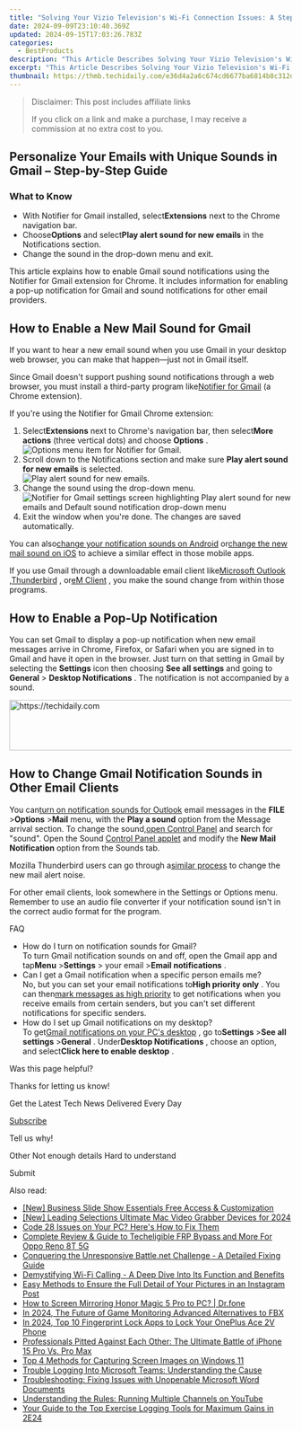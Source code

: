 ```yaml
---
title: "Solving Your Vizio Television's Wi-Fi Connection Issues: A Step-by-Step Guide"
date: 2024-09-09T23:10:40.369Z
updated: 2024-09-15T17:03:26.783Z
categories:
  - BestProducts
description: "This Article Describes Solving Your Vizio Television's Wi-Fi Connection Issues: A Step-by-Step Guide"
excerpt: "This Article Describes Solving Your Vizio Television's Wi-Fi Connection Issues: A Step-by-Step Guide"
thumbnail: https://thmb.techidaily.com/e36d4a2a6c674cd6677ba6814b8c312dcb4a11aef63558c23c156a0dfc593865.jpg
---
```


>  Disclaimer: This post includes affiliate links
>
>  If you click on a link and make a purchase, I may receive a commission at no extra cost to you.
>

## Personalize Your Emails with Unique Sounds in Gmail – Step-by-Step Guide
### What to Know

* With Notifier for Gmail installed, select**Extensions** next to the Chrome navigation bar.
* Choose**Options** and select**Play alert sound for new emails** in the Notifications section.
* Change the sound in the drop-down menu and exit.

 This article explains how to enable Gmail sound notifications using the Notifier for Gmail extension for Chrome. It includes information for enabling a pop-up notification for Gmail and sound notifications for other email providers.

## How to Enable a New Mail Sound for Gmail

 If you want to hear a new email sound when you use Gmail in your desktop web browser, you can make that happen—just not in Gmail itself.

 Since Gmail doesn't support pushing sound notifications through a web browser, you must install a third-party program like[Notifier for Gmail](https://chrome.google.com/webstore/detail/notifier-for-gmail/dcjichoefijpinlfnjghokpkojhlhkgl?hl=en) (a Chrome extension).

 If you're using the Notifier for Gmail Chrome extension:

1. Select**Extensions** next to Chrome's navigation bar, then select**More actions** (three vertical dots) and choose **Options** .  
![Options menu item for Notifier for Gmail.](https://www.lifewire.com/thmb/ItTlmQe_8CNY3vW37Q6ac7spTJ8=/1500x0/filters:no_upscale():max_bytes(150000):strip_icc():format(webp)/001-how-to-add-a-new-mail-sound-for-gmail-5b50d46b9a594db3bd73946ea64549aa.jpg)
2. Scroll down to the Notifications section and make sure **Play alert sound for new emails** is selected.  
![Play alert sound for new emails.](https://www.lifewire.com/thmb/EaGNTDoH2lcLO8QxHT0Z1KVeUPk=/1500x0/filters:no_upscale():max_bytes(150000):strip_icc():format(webp)/002-how-to-add-a-new-mail-sound-for-gmail-1e074c5a399d403aab64b2ec37afbbf8.jpg)
3. Change the sound using the drop-down menu.  
![Notifier for Gmail settings screen highlighting Play alert sound for new emails and Default sound notification drop-down menu](https://www.lifewire.com/thmb/DUBiUTKL1yNY2AP6anJNY9OE1cM=/1500x0/filters:no_upscale():max_bytes(150000):strip_icc():format(webp)/003-how-to-add-a-new-mail-sound-for-gmail-db10f7ff4e56480c8acefb921da8d1b6.jpg)
4. Exit the window when you're done. The changes are saved automatically.

 You can also[change your notification sounds on Android](https://www.lifewire.com/how-to-change-create-android-notification-sounds-4783114) or[change the new mail sound on iOS](https://www.lifewire.com/how-to-change-the-new-mail-sound-in-ios-mail-1172501) to achieve a similar effect in those mobile apps.

 If you use Gmail through a downloadable email client like[Microsoft Outlook](https://www.lifewire.com/microsoft-outlook-4164620) ,[Thunderbird](https://www.lifewire.com/gmail-access-thunderbird-1173150) , or[eM Client](http://www.emclient.com/) , you make the sound change from within those programs.

## How to Enable a Pop-Up Notification

 You can set Gmail to display a pop-up notification when new email messages arrive in Chrome, Firefox, or Safari when you are signed in to Gmail and have it open in the browser. Just turn on that setting in Gmail by selecting the **Settings**  icon then choosing **See all settings** and going to **General** \> **Desktop Notifications** . The notification is not accompanied by a sound.

<!-- affiliate ads begin -->
<a href="https://unicoeye.pxf.io/c/5597632/2134498/18498" target="_top" id="2134498">
  <img src="//a.impactradius-go.com/display-ad/18498-2134498" border="0" alt="https://techidaily.com" width="720" height="90"/>
</a>
<img height="0" width="0" src="https://unicoeye.pxf.io/i/5597632/2134498/18498" style="position:absolute;visibility:hidden;" border="0" />
<!-- affiliate ads end -->

## How to Change Gmail Notification Sounds in Other Email Clients

 You can[turn on notification sounds for Outlook](https://www.lifewire.com/change-new-mail-notification-sound-outlook-1173674) email messages in the **FILE** \>**Options** \>**Mail**  menu, with the **Play a sound** option from the Message arrival section. To change the sound,[open Control Panel](https://www.lifewire.com/how-to-open-control-panel-2625782) and search for "sound". Open the Sound [Control Panel applet](https://www.lifewire.com/control-panel-applet-2625831) and modify the **New Mail Notification** option from the Sounds tab.

 Mozilla Thunderbird users can go through a[similar process](https://www.lifewire.com/new-email-alerts-thunderbird-1173081) to change the new mail alert noise.

 For other email clients, look somewhere in the Settings or Options menu. Remember to use an audio file converter if your notification sound isn't in the correct audio format for the program.

 FAQ

* How do I turn on notification sounds for Gmail?  
 To turn Gmail notification sounds on and off, open the Gmail app and tap**Menu** \>**Settings** \> your email >**Email notifications** .
* Can I get a Gmail notification when a specific person emails me?  
 No, but you can set your email notifications to**High priority only** . You can then[mark messages as high priority](https://www.lifewire.com/how-to-mark-mail-important-for-priority-inbox-in-gmail-1171946) to get notifications when you receive emails from certain senders, but you can't set different notifications for specific senders.
* How do I set up Gmail notifications on my desktop?  
 To get[Gmail notifications on your PC's desktop](https://www.lifewire.com/how-to-get-new-mail-notifications-for-gmail-1171935) , go to**Settings** \>**See all settings** \>**General** . Under**Desktop Notifications** , choose an option, and select**Click here to enable desktop** .

Was this page helpful?

Thanks for letting us know!

 Get the Latest Tech News Delivered Every Day

[Subscribe](https://www.lifewire.com/#)

Tell us why!

 Other  Not enough details  Hard to understand

 Submit

<ins class="adsbygoogle"
     style="display:block"
     data-ad-format="autorelaxed"
     data-ad-client="ca-pub-7571918770474297"
     data-ad-slot="1223367746"></ins>

<ins class="adsbygoogle"
     style="display:block"
     data-ad-client="ca-pub-7571918770474297"
     data-ad-slot="8358498916"
     data-ad-format="auto"
     data-full-width-responsive="true"></ins>

<span class="atpl-alsoreadstyle">Also read:</span>
<div><ul>
<li><a href="https://extra-tips.techidaily.com/new-business-slide-show-essentials-free-access-and-customization/"><u>[New] Business Slide Show Essentials Free Access & Customization</u></a></li>
<li><a href="https://screen-recording.techidaily.com/new-leading-selections-ultimate-mac-video-grabber-devices-for-2024/"><u>[New] Leading Selections Ultimate Mac Video Grabber Devices for 2024</u></a></li>
<li><a href="https://techtrends.techidaily.com/code-28-issues-on-your-pc-heres-how-to-fix-them/"><u>Code 28 Issues on Your PC? Here's How to Fix Them</u></a></li>
<li><a href="https://easy-unlock-android.techidaily.com/complete-review-and-guide-to-techeligible-frp-bypass-and-more-for-oppo-reno-8t-5g-by-drfone-android/"><u>Complete Review & Guide to Techeligible FRP Bypass and More For Oppo Reno 8T 5G</u></a></li>
<li><a href="https://win-blog.techidaily.com/conquering-the-unresponsive-battlenet-challenge-a-detailed-fixing-guide/"><u>Conquering the Unresponsive Battle.net Challenge - A Detailed Fixing Guide</u></a></li>
<li><a href="https://technical-tips.techidaily.com/demystifying-wi-fi-calling-a-deep-dive-into-its-function-and-benefits/"><u>Demystifying Wi-Fi Calling - A Deep Dive Into Its Function and Benefits</u></a></li>
<li><a href="https://technical-tips.techidaily.com/easy-methods-to-ensure-the-full-detail-of-your-pictures-in-an-instagram-post/"><u>Easy Methods to Ensure the Full Detail of Your Pictures in an Instagram Post</u></a></li>
<li><a href="https://screen-mirror.techidaily.com/how-to-screen-mirroring-honor-magic-5-pro-to-pc-drfone-by-drfone-android/"><u>How to Screen Mirroring Honor Magic 5 Pro to PC? | Dr.fone</u></a></li>
<li><a href="https://on-screen-recording.techidaily.com/in-2024-the-future-of-game-monitoring-advanced-alternatives-to-fbx/"><u>In 2024, The Future of Game Monitoring Advanced Alternatives to FBX</u></a></li>
<li><a href="https://easy-unlock-android.techidaily.com/in-2024-top-10-fingerprint-lock-apps-to-lock-your-oneplus-ace-2v-phone-by-drfone-android/"><u>In 2024, Top 10 Fingerprint Lock Apps to Lock Your OnePlus Ace 2V Phone</u></a></li>
<li><a href="https://buynow-tips.techidaily.com/professionals-pitted-against-each-other-the-ultimate-battle-of-iphone-15-pro-vs-pro-max/"><u>Professionals Pitted Against Each Other: The Ultimate Battle of iPhone 1‌5 Pro Vs. Pro Max</u></a></li>
<li><a href="https://technical-tips.techidaily.com/top-4-methods-for-capturing-screen-images-on-windows-11/"><u>Top 4 Methods for Capturing Screen Images on Windows 11</u></a></li>
<li><a href="https://technical-tips.techidaily.com/trouble-logging-into-microsoft-teams-understanding-the-cause/"><u>Trouble Logging Into Microsoft Teams: Understanding the Cause</u></a></li>
<li><a href="https://technical-tips.techidaily.com/troubleshooting-fixing-issues-with-unopenable-microsoft-word-documents/"><u>Troubleshooting: Fixing Issues with Unopenable Microsoft Word Documents</u></a></li>
<li><a href="https://technical-tips.techidaily.com/understanding-the-rules-running-multiple-channels-on-youtube/"><u>Understanding the Rules: Running Multiple Channels on YouTube</u></a></li>
<li><a href="https://technical-tips.techidaily.com/your-guide-to-the-top-exercise-logging-tools-for-maximum-gains-in-2e24/"><u>Your Guide to the Top Exercise Logging Tools for Maximum Gains in 2E24</u></a></li>
</ul></div>

